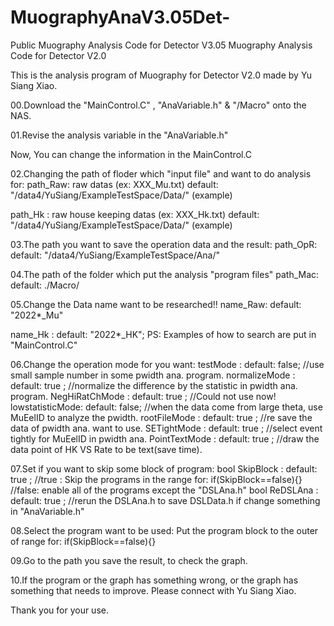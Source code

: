 # MuographyAnaV3.05Det-
Public Muography Analysis Code for Detector V3.05
Muography Analysis Code for Detector V2.0

This is the analysis program of Muography for Detector V2.0 made by Yu Siang Xiao.

00.Download the "MainControl.C" , "AnaVariable.h" & "/Macro" onto the NAS.

01.Revise the analysis variable in the "AnaVariable.h"

Now, You can change the information in the MainControl.C

02.Changing the path of floder which "input file" and want to do analysis for: path_Raw: raw datas (ex: XXX_Mu.txt) default: "/data4/YuSiang/ExampleTestSpace/Data/" (example)

path_Hk : raw house keeping datas (ex: XXX_Hk.txt) default: "/data4/YuSiang/ExampleTestSpace/Data/" (example)

03.The path you want to save the operation data and the result: path_OpR: default: "/data4/YuSiang/ExampleTestSpace/Ana/"

04.The path of the folder which put the analysis "program files" path_Mac:
default: ./Macro/

05.Change the Data name want to be researched!! name_Raw: default: "2022*_Mu"

name_Hk : default: "2022*_HK"; PS: Examples of how to search are put in "MainControl.C"

06.Change the operation mode for you want: testMode : default: false; //use small sample number in some pwidth ana. program. normalizeMode : default: true ; //normalize the difference by the statistic in pwidth ana. program. NegHiRatChMode : default: true ; //Could not use now! lowstatisticMode: default: false; //when the data come from large theta, use MuEelID to analyze the pwidth. rootFileMode : default: true ; //re save the data of pwidth ana. want to use. SETightMode : default: true ; //select event tightly for MuEelID in pwidth ana. PointTextMode : default: true ; //draw the data point of HK VS Rate to be text(save time).

07.Set if you want to skip some block of program: bool SkipBlock : default: true ; //true : Skip the programs in the range for: if(SkipBlock==false){} //false: enable all of the programs except the "DSLAna.h" bool ReDSLAna : default: true ; //rerun the DSLAna.h to save DSLData.h if change something in "AnaVariable.h"

08.Select the program want to be used: Put the program block to the outer of range for: if(SkipBlock==false){}

09.Go to the path you save the result, to check the graph.

10.If the program or the graph has something wrong, or the graph has something that needs to improve. Please connect with Yu Siang Xiao.

Thank you for your use.
